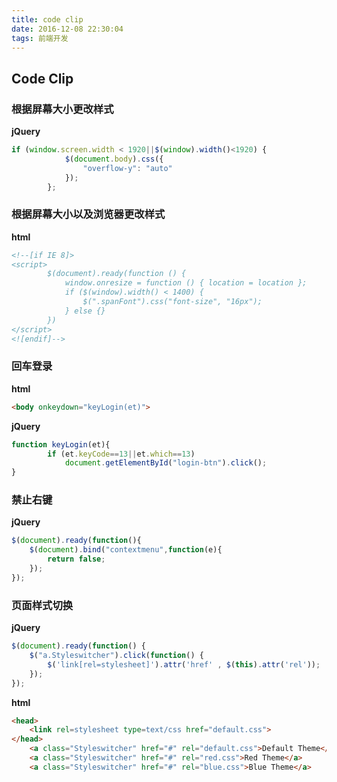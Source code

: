 ```yaml
---
title: code clip
date: 2016-12-08 22:30:04
tags: 前端开发
---
```


## Code Clip
### 根据屏幕大小更改样式
**jQuery**
```javascript
if (window.screen.width < 1920||$(window).width()<1920) {
            $(document.body).css({
                "overflow-y": "auto"
            });
        }; 
```
### 根据屏幕大小以及浏览器更改样式
**html**
```html
<!--[if IE 8]>
<script>
        $(document).ready(function () {
            window.onresize = function () { location = location };
            if ($(window).width() < 1400) {
                $(".spanFont").css("font-size", "16px");
            } else {}
        })
</script>
<![endif]-->
```
### 回车登录
**html**
```html
<body onkeydown="keyLogin(et)">
```

**jQuery**

```javascript
function keyLogin(et){
        if (et.keyCode==13||et.which==13)
            document.getElementById("login-btn").click();
}
```
### 禁止右键
**jQuery**
```javascript
$(document).ready(function(){ 
    $(document).bind("contextmenu",function(e){ 
        return false; 
    }); 
});
```

### 页面样式切换
**jQuery**
```javascript
$(document).ready(function() { 
    $("a.Styleswitcher").click(function() { 
        $('link[rel=stylesheet]').attr('href' , $(this).attr('rel'));
    }); 
});
```

**html**
```html
<head>
    <link rel=stylesheet type=text/css href="default.css">
</head>
    <a class="Styleswitcher" href="#" rel="default.css">Default Theme</a> 
    <a class="Styleswitcher" href="#" rel="red.css">Red Theme</a> 
    <a class="Styleswitcher" href="#" rel="blue.css">Blue Theme</a>     
```
